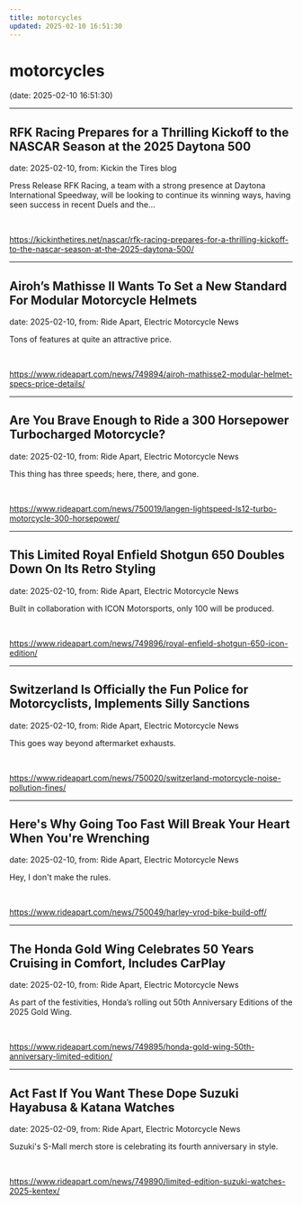 ```yaml
---
title: motorcycles
updated: 2025-02-10 16:51:30
---
```


# motorcycles

(date: 2025-02-10 16:51:30)

---

## RFK Racing Prepares for a Thrilling Kickoff to the NASCAR Season at the 2025 Daytona 500

date: 2025-02-10, from: Kickin the Tires blog

Press Release RFK Racing, a team with a strong presence at Daytona International Speedway, will be looking to continue its winning ways, having seen success in recent Duels and the&#8230;  

<br> 

<https://kickinthetires.net/nascar/rfk-racing-prepares-for-a-thrilling-kickoff-to-the-nascar-season-at-the-2025-daytona-500/>

---

## Airoh’s Mathisse II Wants To Set a New Standard For Modular Motorcycle Helmets

date: 2025-02-10, from: Ride Apart, Electric Motorcycle News

Tons of features at quite an attractive price.
 

<br> 

<https://www.rideapart.com/news/749894/airoh-mathisse2-modular-helmet-specs-price-details/>

---

## Are You Brave Enough to Ride a 300 Horsepower Turbocharged Motorcycle?

date: 2025-02-10, from: Ride Apart, Electric Motorcycle News

This thing has three speeds; here, there, and gone.  

<br> 

<https://www.rideapart.com/news/750019/langen-lightspeed-ls12-turbo-motorcycle-300-horsepower/>

---

## This Limited Royal Enfield Shotgun 650 Doubles Down On Its Retro Styling

date: 2025-02-10, from: Ride Apart, Electric Motorcycle News

Built in collaboration with ICON Motorsports, only 100 will be produced. 
 

<br> 

<https://www.rideapart.com/news/749896/royal-enfield-shotgun-650-icon-edition/>

---

## Switzerland Is Officially the Fun Police for Motorcyclists, Implements Silly Sanctions

date: 2025-02-10, from: Ride Apart, Electric Motorcycle News

This goes way beyond aftermarket exhausts.  

<br> 

<https://www.rideapart.com/news/750020/switzerland-motorcycle-noise-pollution-fines/>

---

## Here's Why Going Too Fast Will Break Your Heart When You're Wrenching

date: 2025-02-10, from: Ride Apart, Electric Motorcycle News

Hey, I don't make the rules. 

<br> 

<https://www.rideapart.com/news/750049/harley-vrod-bike-build-off/>

---

## The Honda Gold Wing Celebrates 50 Years Cruising in Comfort, Includes CarPlay

date: 2025-02-10, from: Ride Apart, Electric Motorcycle News

As part of the festivities, Honda’s rolling out 50th Anniversary Editions of the 2025 Gold Wing.
 

<br> 

<https://www.rideapart.com/news/749895/honda-gold-wing-50th-anniversary-limited-edition/>

---

## Act Fast If You Want These Dope Suzuki Hayabusa & Katana Watches

date: 2025-02-09, from: Ride Apart, Electric Motorcycle News

Suzuki's S-Mall merch store is celebrating its fourth anniversary in style. 

<br> 

<https://www.rideapart.com/news/749890/limited-edition-suzuki-watches-2025-kentex/>

